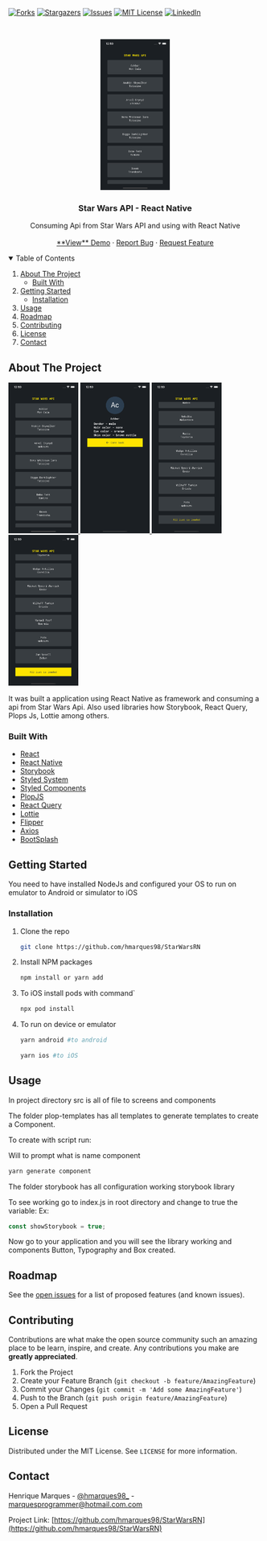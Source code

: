 <!--
*** Thanks for checking out the Best-README-Template. If you have a suggestion
*** that would make this better, please fork the repo and create a pull request
*** or simply open an issue with the tag "enhancement".
*** Thanks again! Now go create something AMAZING! :D
-->

<!-- PROJECT SHIELDS -->
<!--
*** I'm using markdown "reference style" links for readability.
*** Reference links are enclosed in brackets [ ] instead of parentheses ( ).
*** See the bottom of this document for the declaration of the reference variables
*** for contributors-url, forks-url, etc. This is an optional, concise syntax you may use.
*** https://www.markdownguide.org/basic-syntax/#reference-style-links
-->

[![Forks][forks-shield]][forks-url]
[![Stargazers][stars-shield]][stars-url]
[![Issues][issues-shield]][issues-url]
[![MIT License][license-shield]][license-url]
[![LinkedIn][linkedin-shield]][linkedin-url]

<!-- PROJECT LOGO -->
<br />
<p align="center">
  <a href="https://github.com/hmarques98/StarWarsRN/blob/main/docs/Home.png">
    <img src="docs/Home.png" alt="Logo" height="300">
  </a>

  <h3 align="center">Star Wars API - React Native</h3>

  <p align="center">
    Consuming Api from Star Wars API and using with React Native
    <br />
    <br />
    <a href="https://github.com/hmarques98/StarWarsRN">**View** Demo</a>
    ·
    <a href="https://github.com/hmarques98/StarWarsRN/issues">Report Bug</a>
    ·
    <a href="https://github.com/hmarques98/StarWarsRN/issues">Request Feature</a>
   
  </p>
</p>

<!-- TABLE OF CONTENTS -->
<details open="open">
  <summary>Table of Contents</summary>
  <ol>
    <li>
      <a href="#about-the-project">About The Project</a>
      <ul>
        <li><a href="#built-with">Built With</a></li>
      </ul>
    </li>
    <li>
      <a href="#getting-started">Getting Started</a>
      <ul>
        <li><a href="#installation">Installation</a></li>
      </ul>
    </li>
    <li><a href="#usage">Usage</a></li>
    <li><a href="#roadmap">Roadmap</a></li>
    <li><a href="#contributing">Contributing</a></li>
    <li><a href="#license">License</a></li>
    <li><a href="#contact">Contact</a></li>
  </ol>
</details>

<!-- ABOUT THE PROJECT -->

## About The Project

 <a href="https://github.com/hmarques98/StarWarsRN/tree/main/docs">
    <img src="docs/Home.png" 
    height="300"
    alt="Logo">
    <img src="docs/CharacterDetails.png" 
    height="300"
    alt="Logo">
    <img src="docs/HomeEndListLoaded.png" 
    height="300"
    alt="Logo">
    <img src="docs/HomeEndNoMoreData.png" 
    height="300"
    alt="Logo">
  </a>

It was built a application using React Native as framework and consuming a api from Star Wars Api. Also used libraries how Storybook, React Query, Plops Js, Lottie among others.

### Built With

- [React](https://reactjs.org/)
- [React Native](https://reactnative.dev/)
- [Storybook](https://reactnative.dev/)
- [Styled System](https://styled-system.com/)
- [Styled Components](https://styled-components.com/)
- [PlopJS](https://plopjs.com/)
- [React Query](https://react-query.tanstack.com/)
- [Lottie](https://github.com/lottie-react-native/lottie-react-native)
- [Flipper](https://fbflipper.com/docs/features/react-native/)
- [Axios](https://github.com/axios/axios)
- [BootSplash](https://github.com/zoontek/react-native-bootsplash)

<!-- GETTING STARTED -->

## Getting Started

You need to have installed NodeJs and configured your OS to run on emulator to Android or simulator to iOS

### Installation

1. Clone the repo
   ```sh
   git clone https://github.com/hmarques98/StarWarsRN
   ```
2. Install NPM packages
   ```sh
   npm install or yarn add
   ```
3. To iOS install pods with command`
   ```sh
   npx pod install
   ```
4. To run on device or emulator

   ```sh
   yarn android #to android
   ```

   ```sh
   yarn ios #to iOS
   ```

<!-- USAGE EXAMPLES -->

## Usage

In project directory src is all of file to screens and components

The folder plop-templates has all templates to generate templates to create a Component.

To create with script run:

Will to prompt what is name component

```sh
yarn generate component
```

The folder storybook has all configuration working storybook library

To see working go to index.js in root directory and change to true the variable:
Ex:

```js
const showStorybook = true;
```

Now go to your application and you will see the library working and components Button, Typography and Box created.

<!-- ROADMAP -->

## Roadmap

See the [open issues](https://github.com/hmarques98/StarWarsRN/issues) for a list of proposed features (and known issues).

<!-- CONTRIBUTING -->

## Contributing

Contributions are what make the open source community such an amazing place to be learn, inspire, and create. Any contributions you make are **greatly appreciated**.

1. Fork the Project
2. Create your Feature Branch (`git checkout -b feature/AmazingFeature`)
3. Commit your Changes (`git commit -m 'Add some AmazingFeature'`)
4. Push to the Branch (`git push origin feature/AmazingFeature`)
5. Open a Pull Request

<!-- LICENSE -->

## License

Distributed under the MIT License. See `LICENSE` for more information.

<!-- CONTACT -->

## Contact

Henrique Marques - [@hmarques98\_](https://twitter.com/@hmarques98) - marquesprogrammer@hotmail.com.com

Project Link: [https://github.com/hmarques98/StarWarsRN](https://github.com/hmarques98/StarWarsRN)

<!-- ACKNOWLEDGEMENTS -->

<!-- MARKDOWN LINKS & IMAGES -->
<!-- https://www.markdownguide.org/basic-syntax/#reference-style-links -->

[contributors-url]: https://github.com/hmarques98/StarWarsRN/graphs/contributors
[forks-shield]: https://img.shields.io/github/forks/hmarques98/StarWarsRN.svg?style=for-the-badge
[forks-url]: https://github.com/hmarques98/StarWarsRN/network/members
[stars-shield]: https://img.shields.io/github/stars/hmarques98/StarWarsRN.svg?style=for-the-badge
[stars-url]: https://github.com/hmarques98/StarWarsRN/stargazers
[issues-shield]: https://img.shields.io/github/issues/hmarques98/StarWarsRN.svg?style=for-the-badge
[issues-url]: https://github.com/hmarques98/StarWarsRN/issues
[license-shield]: https://img.shields.io/github/license/hmarques98/StarWarsRN.svg?style=for-the-badge
[license-url]: https://github.com/hmarques98/StarWarsRN/blob/master/LICENSE.txt
[linkedin-shield]: https://img.shields.io/badge/-LinkedIn-black.svg?style=for-the-badge&logo=linkedin&colorB=555
[linkedin-url]: https://linkedin.com/in/hmarques98
[product-screenshot]: images/screenshot.png
